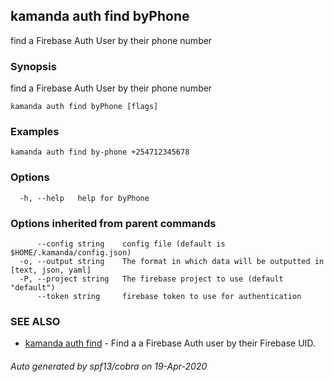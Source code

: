 ## kamanda auth find byPhone

find a Firebase Auth User by their phone number

### Synopsis

find a Firebase Auth User by their phone number

```
kamanda auth find byPhone [flags]
```

### Examples

```
kamanda auth find by-phone +254712345678
```

### Options

```
  -h, --help   help for byPhone
```

### Options inherited from parent commands

```
      --config string    config file (default is $HOME/.kamanda/config.json)
  -o, --output string    The format in which data will be outputted in [text, json, yaml]
  -P, --project string   The firebase project to use (default "default")
      --token string     firebase token to use for authentication
```

### SEE ALSO

* [kamanda auth find](kamanda_auth_find.md)	 - Find a a Firebase Auth user by their Firebase UID.

###### Auto generated by spf13/cobra on 19-Apr-2020
